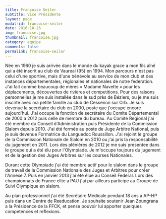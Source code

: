 ```yaml
---
title: Françoise Seiler
subtitle: Vice Présidente
layout: page
modal-id: francoise-seiler
date: 2016-10-26
img: francoise.jpg
thumbnail: francoise.jpg
category: equipe
comments: false
permalink: francoise-seiler
---
```


Née en 1960 je suis arrivée dans le monde du kayak grace a mon fils aîné qui a été inscrit au club de Vaureal (95) en 1994. Mon parcours n'est pas celui d'une sportive, mais d'une bénévole au service de mon club et des instances départementales, régionales et nationales de notre federation. J'ai fait comme beaucoup de mères « Madame Navette » pour les déplacements, découvertes de rivières et competitions. Pour des raisons personnelles je me suis installée dans le sud près de Béziers, ou je me suis inscrite avec ma petite famille au club de Cessenon sur Orb. Je suis devenue la secrétaire du club en 2000, poste que j'occupe encore aujourd'hui. J'ai occupe la fonction de secrétaire du Comite Départemental de 2000 a 2012 puis celle de membre du bureau. Au Comite Regional j'ai été membre du Conseil d'Administration puis Présidente de la Commission Slalom depuis 2010. J'ai été formée au poste de Juge Arbitre National, puis je suis devenue Formatrice du Languedoc Roussillon. J'ai rejoint le groupe de la Commission Nationale de Slalom en 2010 ou j'ai pris la responsabilité du jugement en 2011. Lors des plénières de 2012 je me suis presentee dans le groupe qui a été élu pour l'Olympiade. Je m'occupe toujours du jugement et de la gestion des Juges Arbitres sur les courses Nationales.

Durant cette Olympiade j'ai été membre actif pour le slalom dans le groupe de travail de la Commission Nationale des Juges et Arbitres pour créer l'Annexe 7. Puis en janvier 2013 j'ai été élue au Conseil Federal. Lors des championnats de France elite a PAU j'ai par ailleurs participe au Groupe de Suivi Olympique en slalom.

Au plan professionnel j'ai été Secrétaire Médicale pendant 18 ans a AP-HP puis dans un Centre de Reeducation. Je souhaite soutenir Jean Zoungrana a la Présidence de la FFCK, et pense pouvoir lui apporter quelques competences et reflexions.
